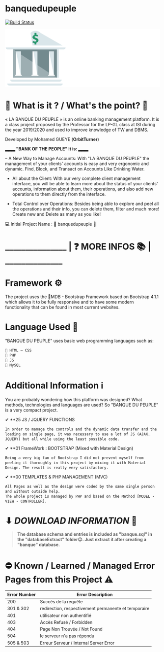 # banquedupeuple
[![Build Status](https://travis-ci.org/joemccann/dillinger.svg?branch=master)](https://github.com/orbitturner/banquedupeuple/)

![Image of BDP](https://github.com/orbitturner/banquedupeuple/blob/master/src/img/logo.png?raw=true)

# 🤔 What is it ? / What's the point? 🤔
« LA BANQUE DU PEUPLE » is an online banking management platform. It is a class project proposed by the Professor for the LP-GL class at ISI during the year 2019/2020 and used to improve knowledge of TW and DBMS.

Developed by Mohamed GUEYE (**OrbitTurner**)


**▂▂▂ "BANK OF THE PEOPLE" It is: ▂▂▂**

– A New Way to Manage Accounts:
With "LA BANQUE DU PEUPLE" the management of your clients' accounts is easy and very ergonomic and dynamic. Find, Block, and Transact on Accounts Like Drinking Water.

- All about the Client:
With our very complete client management interface, you will be able to learn more about the status of your clients' accounts, information about them, their operations, and also add new operations to them directly from the interface.

- Total Control over Operations:
Besides being able to explore and peel all the operations and their info, you can delete them, filter and much more! Create new and Delete as many as you like!


💻 Initial Project Name : 🔰 banquedupeuple 🔰


# _______________ | ❓ MORE INFOS 📚 | ______________
# Framework ⚙
The project uses the 🔹MDB - Bootstrap Framework based on Bootstrap 4.1.1 which allows it to be fully responsive and to have some modern functionality that can be found in most current websites.

# Language Used 📑
"BANQUE DU PEUPLE" uses basic web programming languages such as:

    🔹 HTML – CSS
    🔹 PHP
    🔹 JS
    🔹 MySQL

# Additional Information ℹ
You are probably wondering how this platform was designed? What methods, technologies and languages are used? So "BANQUE DU PEUPLE" is a very compact project.

✔ **25 JS / JQUERY FUNCTIONS
    
    In order to manage the controls and the dynamic data transfer and the loading on single page, it was necessary to use a lot of JS (AJAX, JQUERY) but all while using the least possible code.

 
✔ **01 FrameWork : BOOTSTRAP (Mixed with Material Design)
    
    Being a very big fan of Bootstrap I did not prevent myself from peeling it thoroughly in this project by mixing it with Material Design. The result is really very satisfactory.

 
✔ **00 TEMPLATES & PHP MANAGEMENT (MVC)
    
    All Pages as well as the design were coded by the same single person and without outside help.
    The whole project is managed by PHP and based on the Method [MODEL - VIEW - CONTROLLER].

# ⬇ ___DOWNLOAD INFORMATION___ 💾
> **The database schema and entries is included as "banque.sql" in the "databaseExtract" folder😉. Just extract it after creating a "banque" database.**

# ⛔ Known / Learned / Managed Error Pages from this Project ⚠
Error Number | Error Description
------------ | -------------
200 | Succès de la requête 
301 & 302 | redirection, respectivement permanente et temporaire
401 | utilisateur non authentifié 
403 | Accès Refusé / Forbidden
404 | Page Non Trouvée / Not Found
504 | le serveur n'a pas répondu
505 & 503 | Erreur Serveur / Internal Server Error

